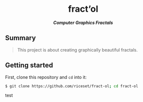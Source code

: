 <h1 align="center">
	fract’ol
</h1>

<p align="center">
	<b><i>Computer Graphics Fractals</i></b><br>
</p>

## Summary
> This project is about creating graphically beautiful fractals.

## Getting started
First, clone this repository and `cd` into it:

```zsh
$ git clone https://github.com/riceset/fract-ol; cd fract-ol
```

test
